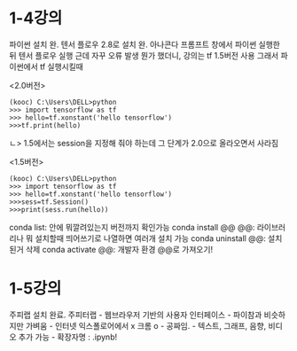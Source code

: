 # 1-4강의

파이썬 설치 완. 텐서 플로우 2.8로 설치 완. 아나콘다 프롬프트 창에서 파이썬 실행한 뒤 텐서 플로우 실행
근데 자꾸 오류 발생 뭔가 했더니, 강의는 tf 1.5버전 사용
그래서 파이썬에서 tf 실행시킬때

<2.0버전>
```
(kooc) C:\Users\DELL>python
>>> import tensorflow as tf
>>> hello=tf.xonstant('hello tensorflow')
>>>tf.print(hello) 
```
ㄴ> 1.5에서는 session을 지정해 줘야 하는데 그 단계가 2.0으로 올라오면서 사라짐

<1.5버전>
```
(kooc) C:\Users\DELL>python
>>> import tensorflow as tf
>>> hello=tf.xonstant('hello tensorflow')
>>>sess=tf.Session()
>>>print(sess.run(hello))
```

conda list: 안에 뭐깔려있는지 버전까지 확인가능
conda install @@ @@: 라이브러리나 뭐 설치할때 띄어쓰기로 나열하면 여러개 설치 가능
conda uninstall @@: 설치된거 삭제
conda activate @@: 개발자 환경 @@로 가져오기!

# 1-5강의
주피랩 설치 완료.
주피터랩 - 웹브라우저 기반의 사용자 인터페이스
            - 파이참과 비슷하지만 가벼움
            - 인터넷 익스폴로어에서 x 크롬 o
            - 공짜임.
            - 텍스트, 그래프, 음향, 비디오 추가 가능
            - 확장자명 :  .ipynb!
